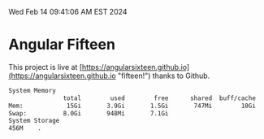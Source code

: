 Wed Feb 14 09:41:06 AM EST 2024

# Angular Fifteen


This project is live at [https://angularsixteen.github.io](https://angularsixteen.github.io "fifteen!") thanks to Github.

```bash
System Memory
               total        used        free      shared  buff/cache   available
Mem:            15Gi       3.9Gi       1.5Gi       747Mi        10Gi        11Gi
Swap:          8.0Gi       948Mi       7.1Gi
System Storage
456M	.
```
